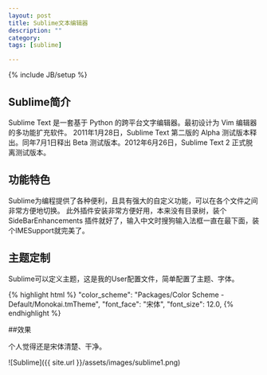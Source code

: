```yaml
---
layout: post
title: Sublime文本编辑器
description: ""
category:
tags: [sublime]

---
```

{% include JB/setup %}


## Sublime简介

Sublime Text 是一套基于 Python 的跨平台文字编辑器。最初设计为 Vim 编辑器的多功能扩充软件。
2011年1月28日，Sublime Text 第二版的 Alpha 测试版本释出。同年7月1日释出 Beta 测试版本。2012年6月26日，Sublime Text 2 正式脱离测试版本。

<!--break-->
## 功能特色

Sublime为编程提供了各种便利，且具有强大的自定义功能，可以在各个文件之间非常方便地切换。
此外插件安装非常方便好用，本来没有目录树，装个SideBarEnhancements 插件就好了，输入中文时搜狗输入法框一直在最下面，装个IMESupport就完美了。


## 主题定制

Sublime可以定义主题，这是我的User配置文件，简单配置了主题、字体。

{% highlight html %}
"color_scheme": "Packages/Color Scheme - Default/Monokai.tmTheme",
"font_face": "宋体",
"font_size": 12.0,
{% endhighlight %}


##效果

个人觉得还是宋体清楚、干净。

![Sublime]({{ site.url }}/assets/images/sublime1.png)